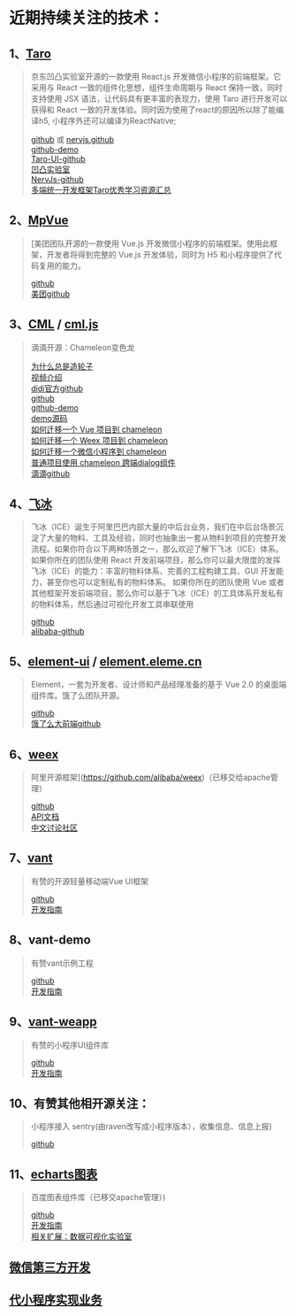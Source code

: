 # 近期持续关注的技术：

## 1、[Taro](https://taro.aotu.io)
   > 京东凹凸实验室开源的一款使用 React.js 开发微信小程序的前端框架。它采用与 React 一致的组件化思想，组件生命周期与 React 保持一致，同时支持使用 JSX 语法，让代码具有更丰富的表现力，使用 Taro 进行开发可以获得和 React 一致的开发体验。同时因为使用了react的原因所以除了能编译h5, 小程序外还可以编译为ReactNative;
   > 
   > [github](https://github.com/NervJS/taro) 或 [nervjs.github](https://nervjs.github.io/taro/)  
   > [github-demo](https://github.com/NervJS/taro-sample-weapp)  
   > [Taro-UI-github](https://github.com/NervJS/taro-ui)  
   > [凹凸实验室](https://aotu.io)  
   > [NervJs-github](https://github.com/NervJS)  
   > [多端统一开发框架Taro优秀学习资源汇总](https://github.com/NervJS/awesome-taro)  

## 2、[MpVue](http://mpvue.com)
   > [美团团队开源的一款使用 Vue.js 开发微信小程序的前端框架。使用此框架，开发者将得到完整的 Vue.js 开发体验，同时为 H5 和小程序提供了代码复用的能力。  
   > 
   > [github](https://github.com/Meituan-Dianping/mpvue)  
   > [美团github](https://github.com/Meituan-Dianping)  

## 3、[CML](https://cmljs.org) / [cml.js](https://cml.js.org)
   > 滴滴开源：Chameleon变色龙  
   > 
   > [为什么总是造轮子](https://github.com/didi/chameleon/issues/12)  
   > [视频介绍](https://mp.weixin.qq.com/s/3NY_pbqDVnbQSYQG_D2qiA)  
   > [didi官方github](https://github.com/didi/chameleon)  
   > [github](https://github.com/beatles-chameleon)  
   > [github-demo](https://github.com/beatles-chameleon/cml-demo)  
   > [demo源码](https://github.com/jalonjs/cml-first-demo)  
   > [如何迁移一个 Vue 项目到 chameleon](https://cmljs.org/doc/example/web_to_chameleon.html)  
   > [如何迁移一个 Weex 项目到 chameleon](https://cmljs.org/doc/example/weex_to_chameleon.html)  
   > [如何迁移一个微信小程序到 chameleon](https://cmljs.org/doc/example/wx_to_chameleon.html)  
   > [普通项目使用 chameleon 跨端dialog组件](https://cmljs.org/doc/example/webpack_output.html)  
   > [滴滴github](https://github.com/didi)  

## 4、[飞冰](https://ice.work)
   > 飞冰（ICE）诞生于阿里巴巴内部大量的中后台业务，我们在中后台场景沉淀了大量的物料、工具及经验，同时也抽象出一套从物料到项目的完整开发流程。如果你符合以下两种场景之一，那么欢迎了解下飞冰（ICE）体系。
      如果你所在的团队使用 React 开发前端项目，那么你可以最大限度的发挥飞冰（ICE）的能力：丰富的物料体系、完善的工程构建工具、GUI 开发能力，甚至你也可以定制私有的物料体系。
      如果你所在的团队使用 Vue 或者其他框架开发前端项目，那么你可以基于飞冰（ICE）的工具体系开发私有的物料体系，然后通过可视化开发工具串联使用  
   >    
   > [github](https://github.com/alibaba/ice)  
   > [alibaba-github](https://github.com/alibaba)  

## 5、[element-ui](https://element.eleme.io) / [element.eleme.cn](https://element.eleme.cn/#/zh-CN)
   > Element，一套为开发者、设计师和产品经理准备的基于 Vue 2.0 的桌面端组件库。饿了么团队开源。  
   > 
   > [github](https://github.com/ElemeFE/element)  
   > [饿了么大前端github](https://github.com/ElemeFE)  

## 6、[weex](https://weex.apache.org)
   > 阿里开源框架](https://github.com/alibaba/weex)（已移交给apache管理）  
   > 
   > [github](https://github.com/apache/incubator-weex)  
   > [API文档](https://weex.apache.org/zh/docs/api/weex-variable.html)  
   > [中文讨论社区](https://segmentfault.com/t/weex)  

## 7、[vant](https://youzan.github.io/vant)
   > 有赞的开源轻量移动端Vue UI框架  
   > 
   > [github](https://github.com/youzan/vant)  
   > [开发指南](https://youzan.github.io/vant/#/zh-CN/intro)  

## 8、vant-demo
   > 有赞vant示例工程  
   > 
   > [github](https://github.com/youzan/vant-demo)  
   > [开发指南](https://youzan.github.io/vant/#/zh-CN/demo)  

## 9、[vant-weapp](https://youzan.github.io/vant-weapp)
   > 有赞的小程序UI组件库  
   > 
   > [github](https://github.com/youzan/vant-weapp)  
   > [开发指南](https://youzan.github.io/vant-weapp/#/intro)  

## 10、有赞其他相开源关注：
   > 小程序接入 sentry(由raven改写成小程序版本），收集信息、信息上报)  
   > 
   > [github](https://github.com/youzan/raven-weapp)  

## 11、[echarts图表](http://echarts.apache.org)
   > 百度图表组件库（已移交apache管理）)  
   > 
   > [github](https://github.com/apache/incubator-echarts)  
   > [开发指南](https://echarts.baidu.com)  
   > [相关扩展：数据可视化实验室](https://vis.baidu.com/?fr=echarts)  



## [微信第三方开发](https://developers.weixin.qq.com/miniprogram/dev/devtools/ext.html)  

## [代小程序实现业务](https://open.weixin.qq.com/cgi-bin/showdocument?action=dir_list&t=resource/res_list&verify=1&id=open1489144594_DhNoV&token=&lang=zh_CN)  


